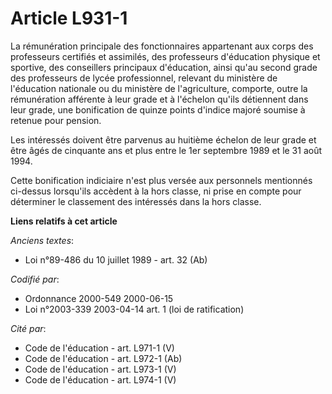 # Article L931-1

La rémunération principale des fonctionnaires appartenant aux corps des professeurs certifiés et assimilés, des professeurs
d'éducation physique et sportive, des conseillers principaux d'éducation, ainsi qu'au second grade des professeurs de lycée
professionnel, relevant du ministère de l'éducation nationale ou du ministère de l'agriculture, comporte, outre la
rémunération afférente à leur grade et à l'échelon qu'ils détiennent dans leur grade, une bonification de quinze points
d'indice majoré soumise à retenue pour pension.

Les intéressés doivent être parvenus au huitième échelon de leur grade et être âgés de cinquante ans et plus entre le 1er
septembre 1989 et le 31 août 1994.

Cette bonification indiciaire n'est plus versée aux personnels mentionnés ci-dessus lorsqu'ils accèdent à la hors classe, ni
prise en compte pour déterminer le classement des intéressés dans la hors classe.

**Liens relatifs à cet article**

_Anciens textes_:

  - Loi n°89-486 du 10 juillet 1989 - art. 32 (Ab)

_Codifié par_:

  - Ordonnance 2000-549 2000-06-15
  - Loi n°2003-339 2003-04-14 art. 1 (loi de ratification)

_Cité par_:

  - Code de l'éducation - art. L971-1 (V)
  - Code de l'éducation - art. L972-1 (Ab)
  - Code de l'éducation - art. L973-1 (V)
  - Code de l'éducation - art. L974-1 (V)
